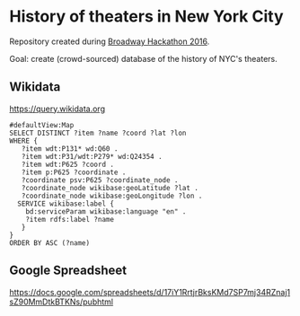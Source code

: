 # History of theaters in New York City

Repository created during [Broadway Hackathon 2016](http://www.nypl.org/blog/2016/02/19/announcing-broadway-hackathon).

Goal: create (crowd-sourced) database of the history of NYC's theaters.

## Wikidata

https://query.wikidata.org

```sparql
#defaultView:Map
SELECT DISTINCT ?item ?name ?coord ?lat ?lon
WHERE {
   ?item wdt:P131* wd:Q60 .
   ?item wdt:P31/wdt:P279* wd:Q24354 .
   ?item wdt:P625 ?coord .
   ?item p:P625 ?coordinate .
   ?coordinate psv:P625 ?coordinate_node .
   ?coordinate_node wikibase:geoLatitude ?lat .
   ?coordinate_node wikibase:geoLongitude ?lon .
  SERVICE wikibase:label {
    bd:serviceParam wikibase:language "en" .
    ?item rdfs:label ?name
   }
}
ORDER BY ASC (?name)
```

## Google Spreadsheet

https://docs.google.com/spreadsheets/d/17iY1RrtjrBksKMd7SP7mj34RZnaj1sZ90MmDtkBTKNs/pubhtml
